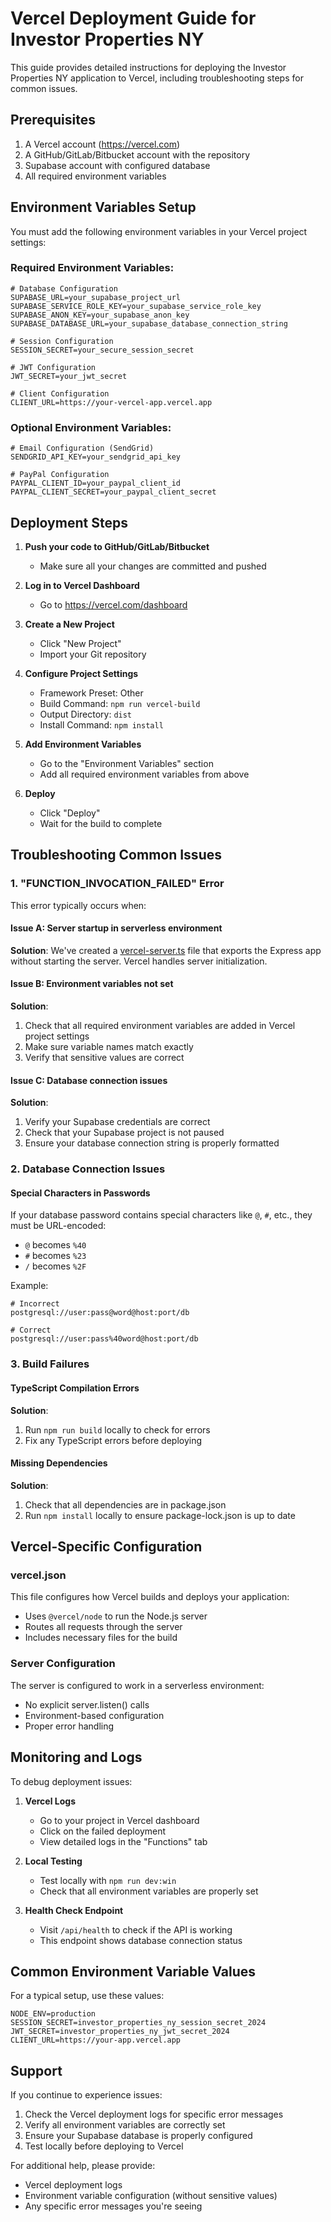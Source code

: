 # Vercel Deployment Guide for Investor Properties NY

This guide provides detailed instructions for deploying the Investor Properties NY application to Vercel, including troubleshooting steps for common issues.

## Prerequisites

1. A Vercel account (https://vercel.com)
2. A GitHub/GitLab/Bitbucket account with the repository
3. Supabase account with configured database
4. All required environment variables

## Environment Variables Setup

You must add the following environment variables in your Vercel project settings:

### Required Environment Variables:
```
# Database Configuration
SUPABASE_URL=your_supabase_project_url
SUPABASE_SERVICE_ROLE_KEY=your_supabase_service_role_key
SUPABASE_ANON_KEY=your_supabase_anon_key
SUPABASE_DATABASE_URL=your_supabase_database_connection_string

# Session Configuration
SESSION_SECRET=your_secure_session_secret

# JWT Configuration
JWT_SECRET=your_jwt_secret

# Client Configuration
CLIENT_URL=https://your-vercel-app.vercel.app
```

### Optional Environment Variables:
```
# Email Configuration (SendGrid)
SENDGRID_API_KEY=your_sendgrid_api_key

# PayPal Configuration
PAYPAL_CLIENT_ID=your_paypal_client_id
PAYPAL_CLIENT_SECRET=your_paypal_client_secret
```

## Deployment Steps

1. **Push your code to GitHub/GitLab/Bitbucket**
   - Make sure all your changes are committed and pushed

2. **Log in to Vercel Dashboard**
   - Go to https://vercel.com/dashboard

3. **Create a New Project**
   - Click "New Project"
   - Import your Git repository

4. **Configure Project Settings**
   - Framework Preset: Other
   - Build Command: `npm run vercel-build`
   - Output Directory: `dist`
   - Install Command: `npm install`

5. **Add Environment Variables**
   - Go to the "Environment Variables" section
   - Add all required environment variables from above

6. **Deploy**
   - Click "Deploy"
   - Wait for the build to complete

## Troubleshooting Common Issues

### 1. "FUNCTION_INVOCATION_FAILED" Error

This error typically occurs when:

#### Issue A: Server startup in serverless environment
**Solution**: We've created a [vercel-server.ts](file:///D:/New%20folder%20(2)/investor-properties-ny-complete-deployment/main%20app%20project/Investor-Properties-NY/server/vercel-server.ts) file that exports the Express app without starting the server. Vercel handles server initialization.

#### Issue B: Environment variables not set
**Solution**: 
1. Check that all required environment variables are added in Vercel project settings
2. Make sure variable names match exactly
3. Verify that sensitive values are correct

#### Issue C: Database connection issues
**Solution**:
1. Verify your Supabase credentials are correct
2. Check that your Supabase project is not paused
3. Ensure your database connection string is properly formatted

### 2. Database Connection Issues

#### Special Characters in Passwords
If your database password contains special characters like `@`, `#`, etc., they must be URL-encoded:
- `@` becomes `%40`
- `#` becomes `%23`
- `/` becomes `%2F`

Example:
```
# Incorrect
postgresql://user:pass@word@host:port/db

# Correct
postgresql://user:pass%40word@host:port/db
```

### 3. Build Failures

#### TypeScript Compilation Errors
**Solution**:
1. Run `npm run build` locally to check for errors
2. Fix any TypeScript errors before deploying

#### Missing Dependencies
**Solution**:
1. Check that all dependencies are in package.json
2. Run `npm install` locally to ensure package-lock.json is up to date

## Vercel-Specific Configuration

### vercel.json
This file configures how Vercel builds and deploys your application:
- Uses `@vercel/node` to run the Node.js server
- Routes all requests through the server
- Includes necessary files for the build

### Server Configuration
The server is configured to work in a serverless environment:
- No explicit server.listen() calls
- Environment-based configuration
- Proper error handling

## Monitoring and Logs

To debug deployment issues:

1. **Vercel Logs**
   - Go to your project in Vercel dashboard
   - Click on the failed deployment
   - View detailed logs in the "Functions" tab

2. **Local Testing**
   - Test locally with `npm run dev:win`
   - Check that all environment variables are properly set

3. **Health Check Endpoint**
   - Visit `/api/health` to check if the API is working
   - This endpoint shows database connection status

## Common Environment Variable Values

For a typical setup, use these values:

```
NODE_ENV=production
SESSION_SECRET=investor_properties_ny_session_secret_2024
JWT_SECRET=investor_properties_ny_jwt_secret_2024
CLIENT_URL=https://your-app.vercel.app
```

## Support

If you continue to experience issues:

1. Check the Vercel deployment logs for specific error messages
2. Verify all environment variables are correctly set
3. Ensure your Supabase database is properly configured
4. Test locally before deploying to Vercel

For additional help, please provide:
- Vercel deployment logs
- Environment variable configuration (without sensitive values)
- Any specific error messages you're seeing